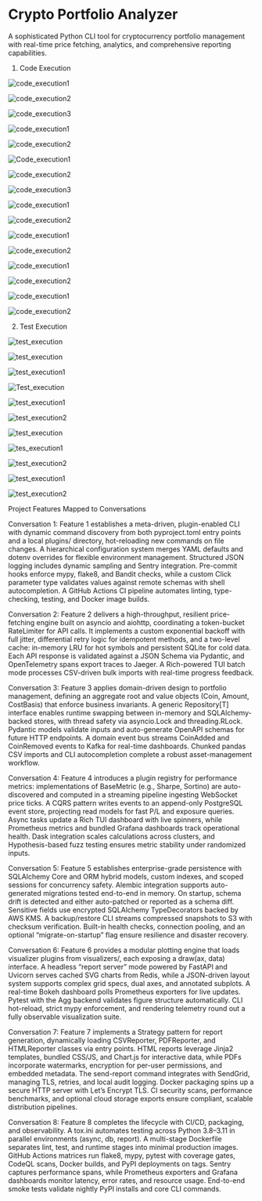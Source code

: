 # Crypto Portfolio Analyzer

A sophisticated Python CLI tool for cryptocurrency portfolio management with real-time price fetching, analytics, and comprehensive reporting capabilities.

1. Code Execution

![code_execution1](https://github.com/user-attachments/assets/ddbfad00-ecb5-40a7-a405-743976bab7ee)

![code_execution2](https://github.com/user-attachments/assets/f0ebc0af-dbff-44fc-86ef-2bcbe185b51e)

![code_execution3](https://github.com/user-attachments/assets/8b05281a-8481-473f-9325-a567e0f7ce56)

![code_execution1](https://github.com/user-attachments/assets/b55f399b-f858-423e-a71a-0abc16a58933)

![code_execution2](https://github.com/user-attachments/assets/7e567ff0-5b1b-4c04-ad3b-71a6b5215c94)

![Code_execution1](https://github.com/user-attachments/assets/9578350d-3468-4646-99f5-05e5f9e13ede)

![code_execution2](https://github.com/user-attachments/assets/30e433df-6ac6-4c7a-9b9b-98e6a97c54eb)

![code_execution3](https://github.com/user-attachments/assets/7d9eeb8a-a129-4bcb-bd1d-ab747306da7c)

![code_execution1](https://github.com/user-attachments/assets/6e874082-8d2f-4471-9ccb-43faaa4e2fd5)

![code_execution2](https://github.com/user-attachments/assets/8a7a972c-4343-48d9-a7b2-66030d4f2cee)

![code_execution1](https://github.com/user-attachments/assets/4603ec40-a0bc-4fef-a169-7984b761d765)

![code_execution2](https://github.com/user-attachments/assets/7f1218bd-01ec-4697-9ab6-0ad7d4947771)

![code_execution1](https://github.com/user-attachments/assets/b3ee016b-0f8b-48d3-8e60-6757ad5e824d)

![code_execution2](https://github.com/user-attachments/assets/904a54d0-0328-4693-ae88-0b650e0a6db8)

![code_execution1](https://github.com/user-attachments/assets/5aa77be8-ef43-47ae-bd2e-5fb72dd898a4)

![code_execution2](https://github.com/user-attachments/assets/8fe0a55b-e384-427d-9ee0-ed4475cd5f06)


2. Test Execution

![test_execution](https://github.com/user-attachments/assets/0aa02ecb-8d79-4b83-bf40-b1b50db6d9ae)

![test_execution](https://github.com/user-attachments/assets/4c4f3571-1603-4d4b-82f7-91f58a347940)

![test_execution1](https://github.com/user-attachments/assets/a087015f-ae18-4b63-97bc-4a254733c169)

![Test_execution](https://github.com/user-attachments/assets/56ecd16a-981f-4385-9441-8fe895fe94fe)

![test_execution1](https://github.com/user-attachments/assets/2147e5fd-4f4f-480e-8dde-dfbc50ac95f0)

![test_execution2](https://github.com/user-attachments/assets/9fc638f4-31d2-489d-9701-b32aa941a40a)

![test_execution](https://github.com/user-attachments/assets/b0f6338a-2b4b-4f38-9d72-2afc011badb4)

![tes_execution1](https://github.com/user-attachments/assets/ff726e63-c3a1-475a-8c23-e82bbb45333d)

![test_execution2](https://github.com/user-attachments/assets/aa04bc03-5596-44cb-b6d5-d78df08c0b23)

![test_execution1](https://github.com/user-attachments/assets/357f8903-0c17-4a8f-b647-fb205dd78246)

![test_execution2](https://github.com/user-attachments/assets/a50eebd9-5305-4249-868b-ec240cbfca5c)

Project Features Mapped to Conversations

   Conversation 1: Feature 1 establishes a meta-driven, plugin-enabled CLI with dynamic command discovery from both pyproject.toml entry points and a local plugins/ directory, hot-reloading new commands on file changes. A hierarchical configuration system merges YAML defaults and dotenv overrides for flexible environment management. Structured JSON logging includes dynamic sampling and Sentry integration. Pre-commit hooks enforce mypy, flake8, and Bandit checks, while a custom Click parameter type validates values against remote schemas with shell autocompletion. A GitHub Actions CI pipeline automates linting, type-checking, testing, and Docker image builds.
   
   Conversation 2: Feature 2 delivers a high-throughput, resilient price-fetching engine built on asyncio and aiohttp, coordinating a token-bucket RateLimiter for API calls. It implements a custom exponential backoff with full jitter, differential retry logic for idempotent methods, and a two-level cache: in-memory LRU for hot symbols and persistent SQLite for cold data. Each API response is validated against a JSON Schema via Pydantic, and OpenTelemetry spans export traces to Jaeger. A Rich-powered TUI batch mode processes CSV-driven bulk imports with real-time progress feedback.
   
   Conversation 3: Feature 3 applies domain-driven design to portfolio management, defining an aggregate root and value objects (Coin, Amount, CostBasis) that enforce business invariants. A generic Repository[T] interface enables runtime swapping between in-memory and SQLAlchemy-backed stores, with thread safety via asyncio.Lock and threading.RLock. Pydantic models validate inputs and auto-generate OpenAPI schemas for future HTTP endpoints. A domain event bus streams CoinAdded and CoinRemoved events to Kafka for real-time dashboards. Chunked pandas CSV imports and CLI autocompletion complete a robust asset-management workflow.
   
   Conversation 4: Feature 4 introduces a plugin registry for performance metrics: implementations of BaseMetric (e.g., Sharpe, Sortino) are auto-discovered and computed in a streaming pipeline ingesting WebSocket price ticks. A CQRS pattern writes events to an append-only PostgreSQL event store, projecting read models for fast P/L and exposure queries. Async tasks update a Rich TUI dashboard with live spinners, while Prometheus metrics and bundled Grafana dashboards track operational health. Dask integration scales calculations across clusters, and Hypothesis-based fuzz testing ensures metric stability under randomized inputs.
   
   Conversation 5: Feature 5 establishes enterprise-grade persistence with SQLAlchemy Core and ORM hybrid models, custom indexes, and scoped sessions for concurrency safety. Alembic integration supports auto-generated migrations tested end-to-end in memory. On startup, schema drift is detected and either auto-patched or reported as a schema diff. Sensitive fields use encrypted SQLAlchemy TypeDecorators backed by AWS KMS. A backup/restore CLI streams compressed snapshots to S3 with checksum verification. Built-in health checks, connection pooling, and an optional “migrate-on-startup” flag ensure resilience and disaster recovery.

   Conversation 6: Feature 6 provides a modular plotting engine that loads visualizer plugins from visualizers/, each exposing a draw(ax, data) interface. A headless “report server” mode powered by FastAPI and Uvicorn serves cached SVG charts from Redis, while a JSON-driven layout system supports complex grid specs, dual axes, and annotated subplots. A real-time Bokeh dashboard polls Prometheus exporters for live updates. Pytest with the Agg backend validates figure structure automatically. CLI hot-reload, strict mypy enforcement, and rendering telemetry round out a fully observable visualization suite.

   Conversation 7: Feature 7 implements a Strategy pattern for report generation, dynamically loading CSVReporter, PDFReporter, and HTMLReporter classes via entry points. HTML reports leverage Jinja2 templates, bundled CSS/JS, and Chart.js for interactive data, while PDFs incorporate watermarks, encryption for per-user permissions, and embedded metadata. The send-report command integrates with SendGrid, managing TLS, retries, and local audit logging. Docker packaging spins up a secure HTTP server with Let’s Encrypt TLS. CI security scans, performance benchmarks, and optional cloud storage exports ensure compliant, scalable distribution pipelines.

   Conversation 8: Feature 8 completes the lifecycle with CI/CD, packaging, and observability. A tox.ini automates testing across Python 3.8–3.11 in parallel environments (async, db, report). A multi-stage Dockerfile separates lint, test, and runtime stages into minimal production images. GitHub Actions matrices run flake8, mypy, pytest with coverage gates, CodeQL scans, Docker builds, and PyPI deployments on tags. Sentry captures performance spans, while Prometheus exporters and Grafana dashboards monitor latency, error rates, and resource usage. End-to-end smoke tests validate nightly PyPI installs and core CLI commands.









